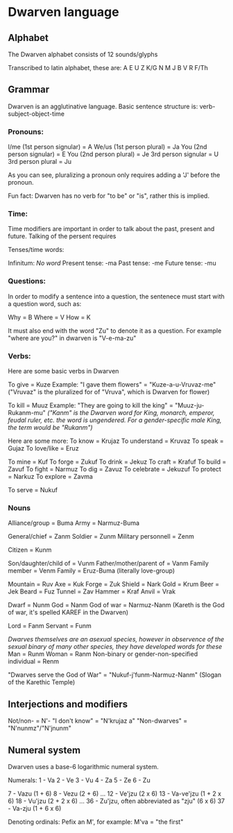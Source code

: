 

# Dwarven language 

## Alphabet

The Dwarven alphabet consists of 12 sounds/glyphs

Transcribed to latin alphabet, these are:
A E U
Z K/G N
M J B
V R F/Th

## Grammar
Dwarven is an agglutinative language. Basic sentence structure is: verb-subject-object-time

### Pronouns:

I/me (1st person signular) = A
We/us (1st person plural) = Ja
You (2nd person signular) = E
You (2nd person plural) = Je
3rd person signular = U
3rd person plural = Ju

As you can see, pluralizing a pronoun only requires adding a 'J' before the pronoun.

Fun fact: Dwarven has no verb for "to be" or "is", rather this is implied.

### Time:

Time modifiers are important in order to talk about the past, present and future. Talking of the persent requires

Tenses/time words:

Infinitum: *No word*
Present tense: -ma
Past tense: -me
Future tense: -mu

### Questions:

In order to modify a sentence into a question, the sentenece must start with a question word, such as:

Why = B
Where = V
How = K

It must also end with the word "Zu" to denote it as a question. For example "where are you?" in dwarven is "V-e-ma-zu"

### Verbs:

Here are some basic verbs in Dwarven

To give = Kuze
Example: "I gave them flowers" = "Kuze-a-u-Vruvaz-me" ("Vruvaz" is the pluralized for of "Vruva", which is Dwarven for flower)

To kill = Muuz
Example: "They are going to kill the king" = "Muuz-ju-Rukanm-mu" *("Kanm" is the Dwarven word for King, monarch, emperor, feudal ruler, etc. the word is ungendered. For a gender-specific male King, the term would be "Rukanm")*

Here are some more:
To know = Krujaz
To understand = Kruvaz
To speak = Gujaz
To love/like = Eruz

To mine = Kuf
To forge = Zukuf
To drink = Jekuz
To craft = Krafuf
To build = Zavuf
To fight = Narmuz
To dig = Zavuz
To celebrate = Jekuzuf
To protect = Narkuz
To explore = Zavma

To serve = Nukuf

### Nouns

Alliance/group = Buma
Army = Narmuz-Buma

General/chief = Zanm
Soldier = Zunm
Military personnell = Zenm

Citizen = Kunm

Son/daughter/child of = Vunm
Father/mother/parent of = Vanm
Family member = Venm
Family = Eruz-Buma (literally love-group)

Mountain = Ruv
Axe = Kuk
Forge = Zuk
Shield = Nark
Gold = Krum
Beer = Jek
Beard = Fuz
Tunnel = Zav
Hammer = Kraf
Anvil = Vrak

Dwarf = Nunm
God = Nanm
God of war = Narmuz-Nanm (Kareth is the God of war, it's spelled KAREF in the Dwarven)

Lord = Fanm
Servant = Funm

*Dwarves themselves are an asexual species, however in observence of the sexual binary of many other species, they have developed words for these*
Man = Runm
Woman = Ranm
Non-binary or gender-non-specified individual = Renm



"Dwarves serve the God of War" = "Nukuf-j'funm-Narmuz-Nanm" (Slogan of the Karethic Temple)


## Interjections and modifiers

Not/non- = N'-
"I don't know" = "N'krujaz a"
"Non-dwarves" = "N'nunmz"/"N'jnunm"


## Numeral system

Dwarven uses a base-6 logarithmic numeral system.

Numerals:
1 - Va
2 - Ve
3 - Vu
4 - Za
5 - Ze
6 - Zu

7 - Vazu (1 + 6)
8 - Vezu (2 + 6)
...
12 - Ve'jzu (2 x 6)
13 - Va-ve'jzu (1 + 2 x 6)
18 - Vu'jzu (2 + 2 x 6)
...
36 - Zu'jzu, often abbreviated as "zju" (6 x 6)
37 - Va-zju (1 + 6 x 6)


Denoting ordinals: Pefix an M', for example:
M'va = "the first"
